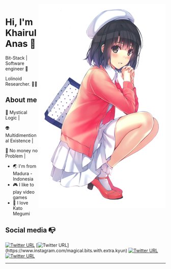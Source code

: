 
<img align="right" width="400" src="https://raw.githubusercontent.com/khairulanas/khairulanas/master/pngbarn.png">


# Hi, I'm Khairul Anas 👋

Bit-Stack | Software engineer :robot:

Lolinoid Researcher. :man_astronaut:

## About me 

:brain: Mystical Logic | 

:alien: Multidimentional Existence | 

:money_with_wings: No money no Problem |


- :earth_asia: I'm from Madura - Indonesia
- :video_game: I like to play video games
- :girl: I love Kato Megumi


## Social media :mailbox_with_no_mail:

[![Twitter URL](https://img.shields.io/twitter/url?color=%231DA1F2&label=follow&logo=twitter&logoColor=%231DA1F2&style=flat-square&url=https%3A%2F%2Fwww.reddit.com%2Fuser%2FFatChicken277)](https://twitter.com/khairulanas)
[![Twitter URL](https://img.shields.io/twitter/url?color=%23fb3958&label=follow&logo=instagram&logoColor=%23fb3958&style=flat-square&url=https%3A%2F%2Fwww.instagram.com%2Falejorc_)](https://www.instagram.com/magical.bits.with.extra.kyun)
[![Twitter URL](https://img.shields.io/twitter/url?color=%230072b1&label=connect&logo=linkedin&logoColor=%230072b1&style=flat-square&url=https%3A%2F%2Fwww.linkedin.com%2Fin%2Falejandro-ramirez-ciceros%2F)](https://www.linkedin.com/in/byneet/)
[![Twitter URL](https://img.shields.io/twitter/url?color=orange&label=follow&logo=reddit&logoColor=orange&style=flat-square&url=https%3A%2F%2Fwww.reddit.com%2Fuser%2FFatChicken277)](https://www.reddit.com/user/byneet)

---
